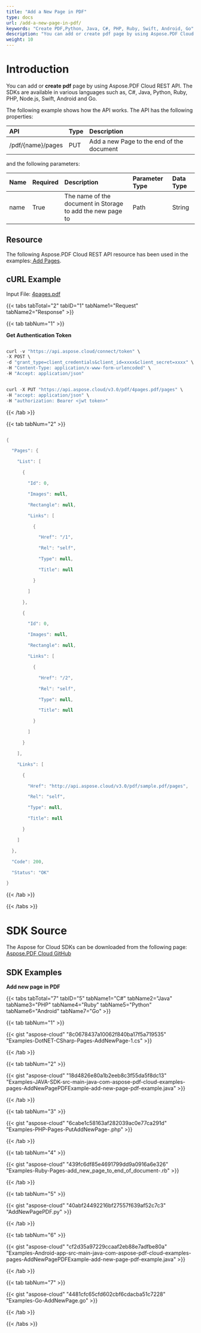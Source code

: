 ```yaml
---
title: "Add a New Page in PDF"
type: docs
url: /add-a-new-page-in-pdf/
keywords: "Create PDF,Python, Java, C#, PHP, Ruby, Swift, Android, Go"
description: "You can add or create pdf page by using Aspose.PDF Cloud REST API. The SDKs are available in various languages such as, C#, Java, Python, Ruby, PHP, Node.js, Swift, Android and Go. Please check API Reference page for the description of API&amp;apos;s parameters."
weight: 10
---
```


# **Introduction**
You can add or **create pdf** page by using Aspose.PDF Cloud REST API. The SDKs are available in various languages such as, C#, Java, Python, Ruby, PHP, Node.js, Swift, Android and Go. 

The following example shows how the API works. The API has the following properties:

|**API**|**Type**|**Description**|
| :- | :- | :- |
|/pdf/{name}/pages|PUT|Add a new Page to the end of the document|


and the following parameters:

|**Name**|**Required**|**Description**|**Parameter Type**|**Data Type**|
| :- | :- | :- | :- | :- |
|name|True|The name of the document in Storage to add the new page to|Path|String|
## **Resource**
The following Aspose.PDF Cloud REST API resource has been used in the examples:[ Add Pages](https://apireference.aspose.cloud/pdf/#!/Pages/Pages_PutAddNewPage).
## **cURL Example**
Input File: [4pages.pdf](/pdf/add-a-new-page-in-pdf/4pages.pdf)

{{< tabs tabTotal="2" tabID="1" tabName1="Request" tabName2="Response" >}}

{{< tab tabNum="1" >}}

**Get Authentication Token**

```java

curl -v "https://api.aspose.cloud/connect/token" \
-X POST \
-d "grant_type=client_credentials&client_id=xxxx&client_secret=xxxx" \
-H "Content-Type: application/x-www-form-urlencoded" \
-H "Accept: application/json"

```

```java

curl -X PUT "https://api.aspose.cloud/v3.0/pdf/4pages.pdf/pages" \
-H "accept: application/json" \
-H "authorization: Bearer <jwt token>"

```

{{< /tab >}}

{{< tab tabNum="2" >}}

```java

{

  "Pages": {

    "List": [

      {

        "Id": 0,

        "Images": null,

        "Rectangle": null,

        "Links": [

          {

            "Href": "/1",

            "Rel": "self",

            "Type": null,

            "Title": null

          }

        ]

      },

      {

        "Id": 0,

        "Images": null,

        "Rectangle": null,

        "Links": [

          {

            "Href": "/2",

            "Rel": "self",

            "Type": null,

            "Title": null

          }

        ]

      }

    ],

    "Links": [

      {

        "Href": "http://api.aspose.cloud/v3.0/pdf/sample.pdf/pages",

        "Rel": "self",

        "Type": null,

        "Title": null

      }

    ]

  },

  "Code": 200,

  "Status": "OK"

}

```

{{< /tab >}}

{{< /tabs >}}
# **SDK Source**
The Aspose for Cloud SDKs can be downloaded from the following page: [Aspose.PDF Cloud GitHub](https://github.com/aspose-pdf-cloud/)
## **SDK Examples**
**Add new page in PDF**

{{< tabs tabTotal="7" tabID="5" tabName1="C#" tabName2="Java" tabName3="PHP" tabName4="Ruby" tabName5="Python" tabName6="Android" tabName7="Go" >}}

{{< tab tabNum="1" >}}

{{< gist "aspose-cloud" "8c0678437a10062f840ba17f5a719535" "Examples-DotNET-CSharp-Pages-AddNewPage-1.cs" >}}

{{< /tab >}}

{{< tab tabNum="2" >}}

{{< gist "aspose-cloud" "18d4826e80a1b2eeb8c3f55da5f8dc13" "Examples-JAVA-SDK-src-main-java-com-aspose-pdf-cloud-examples-pages-AddNewPagePDFExample-add-new-page-pdf-example.java" >}}

{{< /tab >}}

{{< tab tabNum="3" >}}

{{< gist "aspose-cloud" "6cabe1c58163af282039ac0e77ca291d" "Examples-PHP-Pages-PutAddNewPage-.php" >}}

{{< /tab >}}

{{< tab tabNum="4" >}}

{{< gist "aspose-cloud" "439fc6df85e4691799dd9a0916a6e326" "Examples-Ruby-Pages-add_new_page_to_end_of_document-.rb" >}}

{{< /tab >}}

{{< tab tabNum="5" >}}

{{< gist "aspose-cloud" "40abf24492216bf27557f639af52c7c3" "AddNewPagePDF.py" >}}

{{< /tab >}}

{{< tab tabNum="6" >}}

{{< gist "aspose-cloud" "cf2d35a97229ccaaf2eb88e7adfbe80a" "Examples-Android-app-src-main-java-com-aspose-pdf-cloud-examples-pages-AddNewPagePDFExample-add-new-page-pdf-example.java" >}}

{{< /tab >}}

{{< tab tabNum="7" >}}

{{< gist "aspose-cloud" "4481cfc65cfd602cbf6cdacba51c7228" "Examples-Go-AddNewPage.go" >}}

{{< /tab >}}

{{< /tabs >}}
